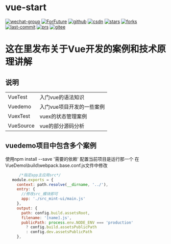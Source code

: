 # vue-start
[![wechat-group](https://badgen.net/badge/wechat/wechat)](http://ganquanzhong.top)
[![ForFuture](https://badgen.net/badge/ForFuture/gqzdev/cyan)](http://ganquanzhong.top)
[![github](https://badgen.net/badge/github/github?icon)](https://github.com/gqzdev)
[![csdn](https://badgen.net/badge/blog/ganquanzhong/red)](https://blog.csdn.net/ganquanzhong)
[![stars](https://badgen.net/github/stars/gqzdev/vue-start)](https://github.com/gqzdev/shop)
[![forks](https://badgen.net/github/forks/gqzdev/vue-start)](https://github.com/gqzdev/shop)
[![last-commit](https://badgen.net/github/last-commit/gqzdev/vue-start)](https://github.com/gqzdev/shop)
[![prs](https://badgen.net/github/prs/gqzdev/vue-start)](https://github.com/gqzdev/shop)
[![gitee](https://badgen.net/badge/gitee/zhong96/orange)](https://gitee.com/zhong96)

# 这在里发布关于Vue开发的案例和技术原理讲解

## 说明
|   |   |
|--|--|
|VueTest | 入门vue的语法知识|
|Vuedemo | 入门vue项目开发的一些案例|
|VuexTest | vuex的状态管理案例|
|VueSource | vue的部分源码分析|




## vuedemo项目中包含多个案例
   使用npm install --save '需要的依赖'
   配置当前项目是运行那一个 
   在VueDemo\build\webpack.base.conf.js文件中修改
   ```javascript
         /*指定app主应用src*/
      module.exports = {
        context: path.resolve(__dirname, '../'),
        entry: {
          //修改src_模块即可
          app: './src_mint-ui/main.js'
        },
        output: {
          path: config.build.assetsRoot,
          filename: '[name].js',
          publicPath: process.env.NODE_ENV === 'production'
            ? config.build.assetsPublicPath
            : config.dev.assetsPublicPath
        },
  
    
    
